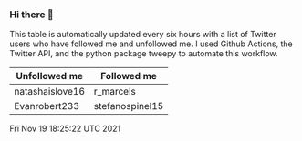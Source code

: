 ### Hi there 👋

This table is automatically updated every six hours with a list of Twitter users who have followed me and unfollowed me. I used Github Actions, the Twitter API, and the python package tweepy to automate this workflow.

| Unfollowed me |  Followed me |
| --- | --- |
|natashaislove16|r_marcels|
|Evanrobert233|stefanospinel15|
Fri Nov 19 18:25:22 UTC 2021

